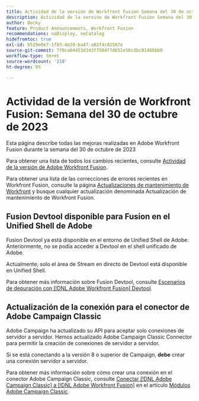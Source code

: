 ```yaml
---
title: Actividad de la versión de Workfront Fusion Semana del 30 de octubre de 2023
description: Actividad de la versión de Workfront Fusion Semana del 30 de octubre de 2023
author: Becky
feature: Product Announcements, Workfront Fusion
recommendations: noDisplay, noCatalog
hidefromtoc: true
exl-id: b529e0e7-1f83-4e20-ba47-a02f4c02567e
source-git-commit: 7f0ca84453d343f7584f7d651e56cdbc91486bb0
workflow-type: tm+mt
source-wordcount: '210'
ht-degree: 0%

---
```


# Actividad de la versión de Workfront Fusion: Semana del 30 de octubre de 2023

Esta página describe todas las mejoras realizadas en Adobe Workfront Fusion durante la semana del 30 de octubre de 2023

Para obtener una lista de todos los cambios recientes, consulte [Actividad de la versión de Adobe Workfront Fusion](../../../product-announcements/product-releases/fusion-release-activity/fusion-release-activity.md).

Para obtener una lista de las correcciones de errores recientes en Workfront Fusion, consulte la página [Actualizaciones de mantenimiento de Workfront](https://experienceleague.adobe.com/docs/workfront-known-issues/releases/current-updates.html) y busque cualquier actualización denominada Actualización de mantenimiento de Workfront Fusion.

## Fusion Devtool disponible para Fusion en el Unified Shell de Adobe

Fusion Devtool ya está disponible en el entorno de Unified Shell de Adobe. Anteriormente, no se podía acceder a Devtool en el shell unificado de Adobe.

Actualmente, solo el área de Stream en directo de Devtool está disponible en Unified Shell.

Para obtener más información sobre Fusion Devtool, consulte [Escenarios de depuración con [!DNL Adobe Workfront Fusion] Devtool](/help/quicksilver/workfront-fusion/scenarios/debug-scenarios-with-dev-tool.md).

## Actualización de la conexión para el conector de Adobe Campaign Classic

Adobe Campaign ha actualizado su API para aceptar solo conexiones de servidor a servidor. Hemos actualizado Adobe Campaign Classic Connector para permitir la creación de conexiones de servidor a servidor.

Si se está conectando a la versión 8 o superior de Campaign, **debe** crear una conexión servidor a servidor.

Para obtener más información sobre cómo crear una conexión en el conector Adobe Campaign Classic, consulte [Conectar [!DNL Adobe Campaign Classic] a [!DNL Adobe Workfront Fusion]](/help/quicksilver/workfront-fusion/apps-and-their-modules/adobe-campaign-classic-connector.md#connect-adobe-campaign-classic-to-adobe-workfront-fusion) en el artículo [Módulos Adobe Campaign Classic](/help/quicksilver/workfront-fusion/apps-and-their-modules/adobe-campaign-classic-connector.md).
